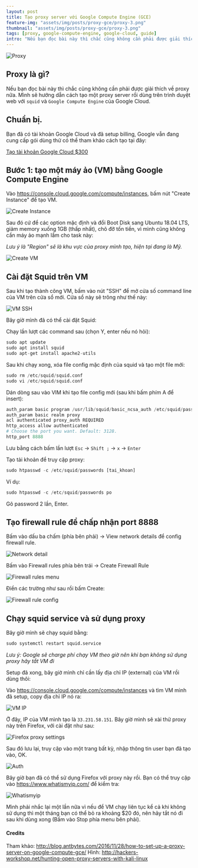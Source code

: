```yaml
---
layout: post
title: Tạo proxy server với Google Compute Engine (GCE)
feature-img: "assets/img/posts/proxy-gce/proxy-3.png"
thumbnail: "assets/img/posts/proxy-gce/proxy-3.png"
tags: [proxy, google-compute-engine, google-cloud, guide]
intro: "Nếu bạn đọc bài này thì chắc cũng không cần phải được giải thích về proxy nữa. Mình sẽ hướng dẫn cách tạo một proxy server rồi dùng trên trình duyệt web với squid và Google Compute Engine của Google Cloud."
---
```

![Proxy](/assets/img/posts/proxy-gce/proxy-3.png "Proxy")

## Proxy là gì?
Nếu bạn đọc bài này thì chắc cũng không cần phải được giải thích về proxy nữa. Mình sẽ hướng dẫn cách tạo một proxy server rồi dùng trên trình duyệt web với `squid` và `Google Compute Engine` của Google Cloud.

## Chuẩn bị.
Bạn đã có tài khoản Google Cloud và đã setup billing, Google vẫn đang cung cấp gói dùng thử có thể tham khảo cách tạo tại đây:

[Tạo tài khoản Google Cloud $300](https://blog.phohuynh.com/2018/07/22/tao-server-cdn-voi-google-cloud-storage.html#t%E1%BA%A1o-server-cdn-%C4%91%C6%A1n-gi%E1%BA%A3n-v%E1%BB%9Bi-google-cloud-storage)


## Bước 1: tạo một máy ảo (VM) bằng Google Compute Engine
Vào <https://console.cloud.google.com/compute/instances>, bấm nút "Create Instance" để tạo VM.

![Create Instance](/assets/img/posts/proxy-gce/create-instance.png "Create Instance")

Sau đó cứ để các option mặc định và đổi Boot Disk sang Ubuntu 18.04 LTS, giảm memory xuống 1GB (thấp nhất), chõ đỡ tốn tiền, vì mình cũng không cần máy ảo mạnh lắm cho task này:

_Lưu ý là "Region" sẽ là khu vực của proxy mình tạo, hiện tại đang là Mỹ._

![Create VM](/assets/img/posts/proxy-gce/create-vm.png "Create VM")

## Cài đặt Squid trên VM

Sau khi tạo thành công VM, bấm vào nút "SSH" để mở cửa số command line của VM trên cửa sổ mới. Cửa sổ này sẽ trông như thế này:

![VM SSH](/assets/img/posts/proxy-gce/vm-ssh.png "VM SSH")

Bây giờ mình đã có thể cài đặt Squid:

Chạy lần lượt các command sau (chọn Y, enter nếu nó hỏi):

```python
sudo apt update
sudo apt install squid
sudo apt-get install apache2-utils
```

Sau khi chạy xong, xóa file config mặc định của squid và tạo một file mới:

```python
sudo rm /etc/squid/squid.conf
sudo vi /etc/squid/squid.conf
```
Dán dòng sau vào VIM khi tạo file config mới (sau khi bấm phím A để insert):

```python
auth_param basic program /usr/lib/squid/basic_ncsa_auth /etc/squid/passwords
auth_param basic realm proxy
acl authenticated proxy_auth REQUIRED
http_access allow authenticated
# Choose the port you want. Default: 3128.
http_port 8888
```
Lưu bằng cách bấm lần lượt `Esc` -> `Shift ;` -> `x` -> `Enter`

Tạo tải khoản để truy cập proxy:

```python
sudo htpasswd -c /etc/squid/passwords [tai_khoan]
```

Ví dụ:

```python
sudo htpasswd -c /etc/squid/passwords po
```
Gõ password 2 lần, Enter.

## Tạo firewall rule để chấp nhận port 8888

Bấm vào dấu ba chấm (phía bên phải) -> View network details để config firewall rule.

![Network detail](/assets/img/posts/proxy-gce/vm-network-detail.png "Network detail")

Bấm vào Firewall rules phía bên trái -> Create Firewall Rule

![Firewall rules menu](/assets/img/posts/proxy-gce/firewall-rules-menu.png "Firewall rules menu")

Điền các trường như sau rồi bấm Create:

![Firewall rule config](/assets/img/posts/proxy-gce/firewall-rule-config.png "Firewall rule config")

## Chạy squid service và sử dụng proxy

Bây giờ mình sẽ chạy squid bằng:
```python
sudo systemctl restart squid.service
```

_Lưu ý: Google sẽ charge phí chạy VM theo giờ nên khi bạn không sử dụng proxy hãy tắt VM đi_

Setup đã xong, bây giờ mình chỉ cần lấy địa chỉ IP (external) của VM rồi dùng thôi:

Vào <https://console.cloud.google.com/compute/instances> và tìm VM mình đã setup, copy địa chỉ IP nó ra:

![VM IP](/assets/img/posts/proxy-gce/vm-ip.png "VM IP")

Ở đây, IP của VM mình tạo là `33.231.58.151`. Bây giờ mình sẽ xài thử proxy này trên Firefox, với cài đặt như sau:

![Firefox proxy settings](/assets/img/posts/proxy-gce/firefox-proxy-settings.png "Firefox proxy settings")

Sau đó lưu lại, truy cập vào một trang bất kỳ, nhập thông tin user bạn đã tạo vào, OK.

![Auth](/assets/img/posts/proxy-gce/basic-auth-proxy.png "Auth")

Bây giờ bạn đã có thể sử dụng Firefox với proxy này rồi. Bạn có thể truy cập vào <https://www.whatismyip.com/> để kiểm tra:

![Whatismyip](/assets/img/posts/proxy-gce/whatismyip.png "Whatismyip")

Mình phải nhắc lại một lần nữa vì nếu để VM chạy liên tục kể cả khi không sử dụng thì một tháng bạn có thể bỏ ra khoảng $20 đó, nên hãy tắt nó đi sau khi dùng xong (Bấm vào Stop phía menu bên phải).


#### Credits
Tham khảo: <http://blog.antbytes.com/2016/11/28/how-to-set-up-a-proxy-server-on-google-compute-gce/>
Hình: <http://hackers-workshop.net/hunting-open-proxy-servers-with-kali-linux>

